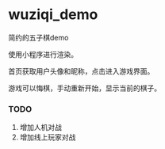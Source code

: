 # wuziqi_demo
简约的五子棋demo

使用小程序进行渲染。

首页获取用户头像和昵称，点击进入游戏界面。

游戏可以悔棋，手动重新开始，显示当前的棋子。


### TODO
1. 增加人机对战
2. 增加线上玩家对战
